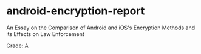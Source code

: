 # android-encryption-report
An Essay on the Comparison of Android and iOS's Encryption Methods and its Effects on Law Enforcement
 
Grade: A
